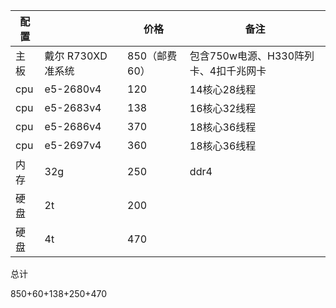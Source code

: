| 配置 |                    | 价格          | 备注                                  |
| ---- | ------------------ | ------------- | ------------------------------------- |
| 主板 | 戴尔 R730XD 准系统 | 850（邮费60） | 包含750w电源、H330阵列卡、4扣千兆网卡 |
| cpu  | e5-2680v4          | 120           | 14核心28线程                          |
| cpu  | e5-2683v4          | 138           | 16核心32线程                          |
| cpu  | e5-2686v4          | 370           | 18核心36线程                          |
| cpu  | e5-2697v4          | 360           | 18核心36线程                          |
| 内存 | 32g                | 250           | ddr4                                  |
| 硬盘 | 2t                 | 200           |                                       |
| 硬盘 | 4t                 | 470           |                                       |

总计

850+60+138+250+470